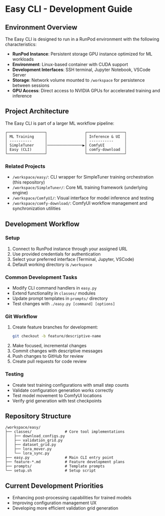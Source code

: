 # Easy CLI - Development Guide

## Environment Overview

The Easy CLI is designed to run in a RunPod environment with the following characteristics:

- **RunPod Instance**: Persistent storage GPU instance optimized for ML workloads
- **Environment**: Linux-based container with CUDA support
- **Development Interfaces**: SSH terminal, Jupyter Notebook, VSCode Server
- **Storage**: Network volume mounted to `/workspace` for persistence between sessions
- **GPU Access**: Direct access to NVIDIA GPUs for accelerated training and inference

## Project Architecture

The Easy CLI is part of a larger ML workflow pipeline:

```
┌─────────────────┐                 ┌─────────────────┐
│ ML Training     │                 │ Inference & UI  │
│ ----------      │                 │ -----------     │
│ SimpleTuner     │────────────────▶│ ComfyUI         │
│ Easy (CLI)      │                 │ comfy-download  │
└─────────────────┘                 └─────────────────┘
```

### Related Projects

- `/workspace/easy/`: CLI wrapper for SimpleTuner training orchestration (this repository)
- `/workspace/SimpleTuner/`: Core ML training framework (underlying engine)
- `/workspace/ComfyUI/`: Visual interface for model inference and testing
- `/workspace/comfy-download/`: ComfyUI workflow management and synchronization utilities

## Development Workflow

### Setup

1. Connect to RunPod instance through your assigned URL
2. Use provided credentials for authentication
3. Select your preferred interface (Terminal, Jupyter, VSCode)
4. Default working directory is `/workspace`

### Common Development Tasks

- Modify CLI command handlers in `easy.py`
- Extend functionality in `classes/` modules
- Update prompt templates in `prompts/` directory
- Test changes with `./easy.py [command] [options]`

### Git Workflow

1. Create feature branches for development:
   ```bash
   git checkout -b feature/descriptive-name
   ```
2. Make focused, incremental changes
3. Commit changes with descriptive messages
4. Push changes to GitHub for review
5. Create pull requests for code review

### Testing

- Create test training configurations with small step counts
- Validate configuration generation works correctly
- Test model movement to ComfyUI locations
- Verify grid generation with test checkpoints

## Repository Structure

```
/workspace/easy/
├── classes/               # Core tool implementations
│   ├── download_configs.py
│   ├── validation_grid.py
│   ├── dataset_grid.py
│   ├── lora_mover.py
│   └── lora_sync.py
├── easy.py                # Main CLI entry point
├── feature-*.md           # Feature development plans
├── prompts/               # Template prompts
└── setup.sh               # Setup script
```

## Current Development Priorities

- Enhancing post-processing capabilities for trained models
- Improving configuration management UX
- Developing more efficient validation grid generation